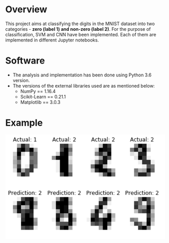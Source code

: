 # Overview
This project aims at classifying the digits in the MNIST dataset into two categories - **zero (label 1) and non-zero (label 2)**. For the purpose of classification, SVM and CNN have been implemented. Each of them are implemented in different Jupyter notebooks.

# Software
* The analysis and implementation has been done using Python 3.6 version.
* The versions of the external libraries used are as mentioned below:
  * NumPy == 1.16.4
  * Scikit-Learn == 0.21.1
  * Matplotlib == 3.0.3

# Example

<img src="example.PNG" width=500>
